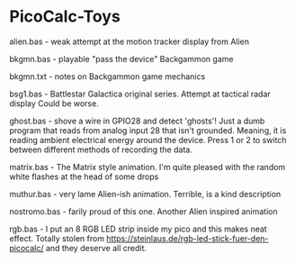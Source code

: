 # PicoCalc-Toys

alien.bas - weak attempt at the motion tracker display from Alien

bkgmn.bas - playable "pass the device" Backgammon game

bkgmn.txt - notes on Backgammon game mechanics

bsg1.bas - Battlestar Galactica original series.  Attempt at tactical radar display
Could be worse.

ghost.bas - shove a wire in GPIO28 and detect 'ghosts'!  Just a dumb program that 
reads from analog input 28 that isn't grounded.  Meaning, it is reading ambient 
electrical energy around the device.  Press 1 or 2 to switch between different
methods of recording the data.

matrix.bas - The Matrix style animation.  I'm quite pleased with the random white
flashes at the head of some drops

muthur.bas - very lame Alien-ish animation.  Terrible, is a kind description

nostromo.bas - farily proud of this one.  Another Alien inspired animation

rgb.bas - I put an 8 RGB LED strip inside my pico and this makes neat effect.
Totally stolen from https://steinlaus.de/rgb-led-stick-fuer-den-picocalc/ and 
they deserve all credit.
